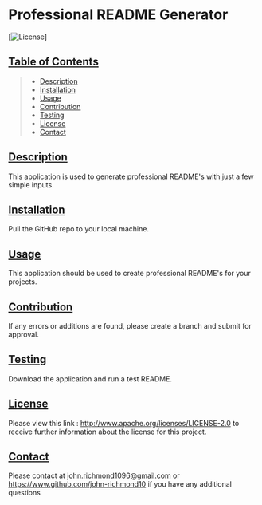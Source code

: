 # Professional README Generator

[![License](https://img.shields.io/badge/License-Apache_2.0-blue.svg)]

## [Table of Contents](#ToC)

> - [Description](#description)
> - [Installation](#installation)
> - [Usage](#usage)
> - [Contribution](#contribution)
> - [Testing](#testing)
> - [License](#license)
> - [Contact](#contact)

## [Description](#description)

This application is used to generate professional README's with just a few simple inputs.

## [Installation](#installation)

Pull the GitHub repo to your local machine.

## [Usage](#usage)

This application should be used to create professional README's for your projects.

## [Contribution](#contribution)

If any errors or additions are found, please create a branch and submit for approval.

## [Testing](#testing)

Download the application and run a test README.

## [License](#license)

Please view this link : http://www.apache.org/licenses/LICENSE-2.0 to receive further information about the license for this project.

## [Contact](#contact)

Please contact at john.richmond1096@gmail.com or https://www.github.com/john-richmond10 if you have any additional questions

